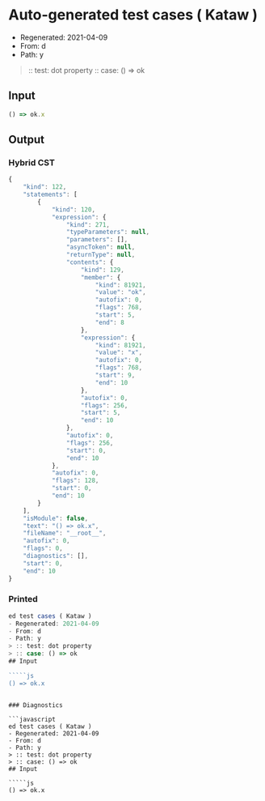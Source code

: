 # Auto-generated test cases ( Kataw )
- Regenerated: 2021-04-09
- From: d
- Path: y
> :: test: dot property
> :: case: () => ok
## Input

`````js
() => ok.x
`````

## Output

### Hybrid CST

```javascript
{
    "kind": 122,
    "statements": [
        {
            "kind": 120,
            "expression": {
                "kind": 271,
                "typeParameters": null,
                "parameters": [],
                "asyncToken": null,
                "returnType": null,
                "contents": {
                    "kind": 129,
                    "member": {
                        "kind": 81921,
                        "value": "ok",
                        "autofix": 0,
                        "flags": 768,
                        "start": 5,
                        "end": 8
                    },
                    "expression": {
                        "kind": 81921,
                        "value": "x",
                        "autofix": 0,
                        "flags": 768,
                        "start": 9,
                        "end": 10
                    },
                    "autofix": 0,
                    "flags": 256,
                    "start": 5,
                    "end": 10
                },
                "autofix": 0,
                "flags": 256,
                "start": 0,
                "end": 10
            },
            "autofix": 0,
            "flags": 128,
            "start": 0,
            "end": 10
        }
    ],
    "isModule": false,
    "text": "() => ok.x",
    "fileName": "__root__",
    "autofix": 0,
    "flags": 0,
    "diagnostics": [],
    "start": 0,
    "end": 10
}
```

### Printed

```javascript
ed test cases ( Kataw )
- Regenerated: 2021-04-09
- From: d
- Path: y
> :: test: dot property
> :: case: () => ok
## Input

`````js
() => ok.x
`````
```

### Diagnostics

```javascript
ed test cases ( Kataw )
- Regenerated: 2021-04-09
- From: d
- Path: y
> :: test: dot property
> :: case: () => ok
## Input

`````js
() => ok.x
`````
```

